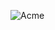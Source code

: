 

![Acme](https://github.com/hemilyb/nextjs-dashboard/assets/140456152/802c8f8a-f093-419f-afca-65f7c2ecd8f5)
